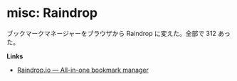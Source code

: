 # misc: Raindrop

ブックマークマネージャーをブラウザから Raindrop に変えた。全部で 312 あった。

**Links**

- [Raindrop.io — All-in-one bookmark manager](https://raindrop.io/)
